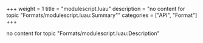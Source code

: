 +++
weight = 1
title = "modulescript.luau"
description = "no content for topic \"Formats/modulescript.luau:Summary\""
categories = ["API", "Format"]
+++

no content for topic "Formats/modulescript.luau:Description"
